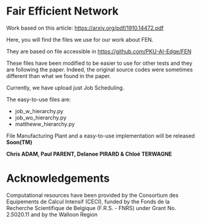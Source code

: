 # Fair Efficient Network

Work based on this article: https://arxiv.org/pdf/1910.14472.pdf

Here, you will find the files we use for our work about FEN.

They are based on file accessible in https://github.com/PKU-AI-Edge/FEN

These files have been modified to be easier to use for other tests and they are following the paper. Indeed, the original source codes were sometimes different than what we found in the paper.

Currently, we have upload just Job Scheduling.

The easy-to-use files are:

* job_w_hierarchy.py
* job_wo_hierarchy.py
* mattheww_hierarchy.py

File Manufacturing Plant and a easy-to-use implementation will be released **Soon(TM)**

**Chris ADAM, Paul PARENT, Delanoe PIRARD & Chloé TERWAGNE**

# Acknowledgements

Computational resources have been provided by the Consortium des Equipements de Calcul Intensif (CECI), funded by the Fonds de la Recherche Scientifique de Belgique (F.R.S. - FNRS) under Grant No. 2.5020.11 and by the Walloon Region
